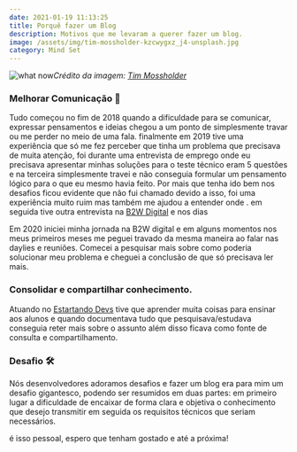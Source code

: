 ```yaml
---
date: 2021-01-19 11:13:25
title: Porquê fazer um Blog
description: Motivos que me levaram a querer fazer um blog.
image: /assets/img/tim-mossholder-kzcwygxz_j4-unsplash.jpg
category: Mind Set
---
```

![what now](/assets/img/andrew-keymaster-ln6bumfkns0-unsplash.jpg "what now")*Crédito da imagem: [Tim Mossholder](https://unsplash.com/@timmossholder)*

### Melhorar Comunicação 📢

Tudo começou no fim de 2018 quando a dificuldade para se comunicar, expressar pensamentos e ideias chegou a um ponto de simplesmente travar ou me perder no meio de uma fala. finalmente em 2019 tive uma experiência que só me fez perceber que tinha um problema que precisava de muita atenção, foi durante uma entrevista de emprego onde eu precisava apresentar minhas soluções para o teste técnico eram 5 questões e na terceira simplesmente travei e não conseguia formular um pensamento lógico para o que eu mesmo havia feito. Por mais que tenha ido bem nos desafios ficou evidente que não fui chamado devido a isso, foi uma experiência muito ruim mas também me ajudou a entender onde . em seguida tive outra entrevista na [B2W Digital](<>) e nos dias 

Em 2020 iniciei minha jornada na B2W digital e em alguns momentos nos meus primeiros meses me peguei travado da mesma maneira ao falar nas daylies e reuniões. Comecei a pesquisar mais sobre como poderia solucionar meu problema e cheguei a conclusão de que só precisava ler mais.

### Consolidar e compartilhar conhecimento.

Atuando no [Estartando Devs](https://estartandodevs.com.br/) tive que aprender muita coisas para ensinar aos alunos e quando documentava tudo que pesquisava/estudava conseguia reter mais sobre o assunto além disso ficava como fonte de consulta e compartilhamento. 

### Desafio 🛠️

Nós desenvolvedores adoramos desafios e fazer um blog era para mim um desafio gigantesco, podendo ser resumidos em duas partes: em primeiro lugar a dificuldade de encaixar de forma clara e objetiva o conhecimento que desejo transmitir em seguida os requisitos técnicos que seriam necessários. 

é isso pessoal, espero que tenham gostado e até a próxima!